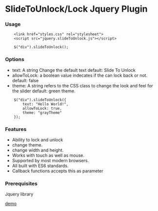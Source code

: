 # SlideToUnlock/Lock Jquery Plugin

### Usage
```
    <link href="styles.css" rel="stylesheet"> 
    <script src="jquery.slideToUnlock.js"></script>  
```
```
    $("div").slideToUnlock();
```
### Options
* text: A string Change the default text
        default: Slide To Unlock
* allowToLock: a boolean value indecates if the 
                can lock back or not.
        default: false
* theme: A string refers to the CSS class to change the look and feel for 
        the slider
            default: green theme.

```
    $("div").slideToUnlock({
        text: "Hello World!",
        allowToLock: true,
        theme: "grayTheme"    
    });
```

### Features
* Ability to lock and unlock
* change theme.
* change width and height.
* Works with touch as well as mouse.
* Supported by most modern browsers.
* All built with ES6 standards.
* Callback functions accepts this as parameter


### Prerequisites
Jquery library

[demo](http://wesamgerges.com/slidetounlock/)
